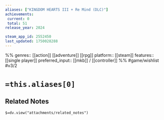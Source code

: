 ```yaml
---
aliases: ["KINGDOM HEARTS III + Re Mind (DLC)"]
achievements:
 current: 0
 total: 51
release_year: 2024

steam_app_id: 2552450
last_updated: 1750028288
---
```

%%
genres:: [[action]] [[adventure]] [[rpg]]
platform:: [[steam]]
features:: [[single player]]
preferred_input:: [[mkb]] / [[controller]]
%%
#game/wishlist
#v3/2

# `=this.aliases[0]`
## Related Notes
`$=dv.view("attachments/related_notes")`